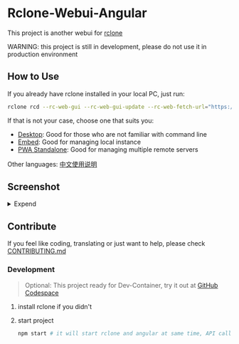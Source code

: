 # Rclone-Webui-Angular

This project is another webui for [rclone](https://github.com/rclone/rclone)

WARNING: this project is still in development, please do not use it in production environment

## How to Use

If you already have rclone installed in your local PC, just run:

```bash
rclone rcd --rc-web-gui --rc-web-gui-update --rc-web-fetch-url="https://s3.yuudi.dev/rwa/embed/version.json"
```

If that is not your case, choose one that suits you:

- [Desktop](./docs/native.md): Good for those who are not familiar with command line
- [Embed](./docs/embed.md): Good for managing local instance
- [PWA Standalone](./docs/pwa.md): Good for managing multiple remote servers

Other languages: [中文使用说明](./docs/zh/Instructions.md)

## Screenshot

<details>
    <summary>Expend</summary>

backends

![backends-screenshot](./docs/screenshots/backends.png)

create backends

![create-backend-screenshot](./docs/screenshots/create-backend.png)

explorer

![explorer-screenshot](./docs/screenshots/explorer.png)

mounting

![mounting-screenshot](./docs/screenshots/mounting.png)

</details>

## Contribute

If you feel like coding, translating or just want to help, please check [CONTRIBUTING.md](./docs/CONTRIBUTING.md)

### Development

> Optional: This project ready for Dev-Container, try it out at [GitHub Codespace](https://codespaces.new/yuudi/rclone-webui-angular)

1.  install rclone if you didn't
1.  start project

    ```sh
    npm start # it will start rclone and angular at same time, API calling will be properly proxied to backed
    ```

